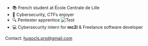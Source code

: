 - :books: French student at École Centrale de Lille
- :thought_balloon: Cybersecurity, CTFs enjoyer
- :mag: Pentester apprentice ![Test](https://tryhackme-badges.s3.amazonaws.com/TxLast.png)
- :computer: Cybersecurity intern for **mc2i** & Freelance software developer

Contact: hugocls.pro@gmail.com
